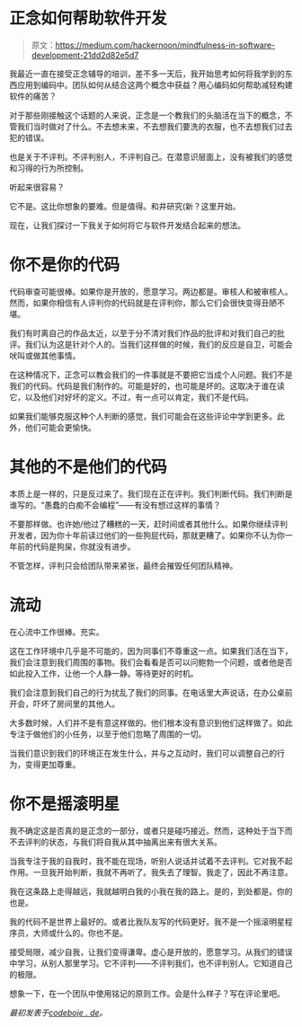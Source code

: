 # 正念如何帮助软件开发

> 原文：<https://medium.com/hackernoon/mindfulness-in-software-development-21dd2d82e5d7>

我最近一直在接受正念辅导的培训，差不多一天后，我开始思考如何将我学到的东西应用到编码中。团队如何从结合这两个概念中获益？用心编码如何帮助减轻构建软件的痛苦？

对于那些刚接触这个话题的人来说，正念是一个教我们的头脑活在当下的概念，不管我们当时做对了什么。不去想未来，不去想我们要洗的衣服，也不去想我们过去犯的错误。

也是关于不评判。不评判别人，不评判自己。在潜意识层面上，没有被我们的感觉和习得的行为所控制。

听起来很容易？

它不是。这比你想象的要难。但是值得。和井研究(新？这里开始。

现在，让我们探讨一下我关于如何将它与软件开发结合起来的想法。

# 你不是你的代码

代码审查可能很棒。如果你是开放的，愿意学习。两边都是。审核人和被审核人。然而，如果你相信有人评判你的代码就是在评判你，那么它们会很快变得丑陋不堪。

我们有时离自己的作品太近，以至于分不清对我们作品的批评和对我们自己的批评。我们认为这是针对个人的。当我们这样做的时候，我们的反应是自卫，可能会吠叫或做其他事情。

在这种情况下，正念可以教会我们的一件事就是不要把它当成个人问题。我们不是我们的代码。代码是我们制作的。可能是好的，也可能是坏的。这取决于谁在读它，以及他们对好坏的定义。不过，有一点可以肯定，我们不是代码。

如果我们能够克服这种个人判断的感觉，我们可能会在这些评论中学到更多。此外，他们可能会更愉快。

# 其他的不是他们的代码

本质上是一样的，只是反过来了。我们现在正在评判。我们判断代码。我们判断是谁写的。“愚蠢的白痴不会编程”——有没有想过这样的事情？

不要那样做。也许她/他过了糟糕的一天，赶时间或者其他什么。如果你继续评判开发者，因为你十年前读过他们的一些狗屁代码，那就更糟了。如果你不认为你一年前的代码是狗屎，你就没有进步。

不管怎样，评判只会给团队带来紧张，最终会摧毁任何团队精神。

# 流动

在心流中工作很棒。充实。

这在工作环境中几乎是不可能的，因为同事们不尊重这一点。如果我们活在当下，我们会注意到我们周围的事物。我们会看看是否可以问鲍勃一个问题，或者他是否如此投入工作，让他一个人静一静。等待更好的时机。

我们会注意到我们自己的行为扰乱了我们的同事。在电话里大声说话，在办公桌前开会，吓坏了房间里的其他人。

大多数时候，人们并不是有意这样做的。他们根本没有意识到他们这样做了。如此专注于做他们的小任务，以至于他们忽略了周围的一切。

当我们意识到我们的环境正在发生什么，并与之互动时，我们可以调整自己的行为，变得更加尊重。

# 你不是摇滚明星

我不确定这是否真的是正念的一部分，或者只是碰巧接近。然而，这种处于当下而不去评判的状态，与我们将自我从其中抽离出来有很大关系。

当我专注于我的自我时，我不能在现场，听别人说话并试着不去评判。它对我不起作用。一旦我开始判断，我就不再听了。我失去了理智。我走了，因此不再注意。

我在这条路上走得越远，我就越明白我的小我在我的路上。是的，到处都是。你的也是。

我的代码不是世界上最好的。或者比我队友写的代码更好。我不是一个摇滚明星程序员，大师或什么的。你也不是。

接受局限，减少自我，让我们变得谦卑。虚心是开放的，愿意学习。从我们的错误中学习，从别人那里学习。它不评判——不评判我们，也不评判别人。它知道自己的极限。

想象一下，在一个团队中使用铭记的原则工作。会是什么样子？写在评论里吧。

*最初发表于*[*codeboje . de*](http://codeboje.de/mindful-coding/)*。*